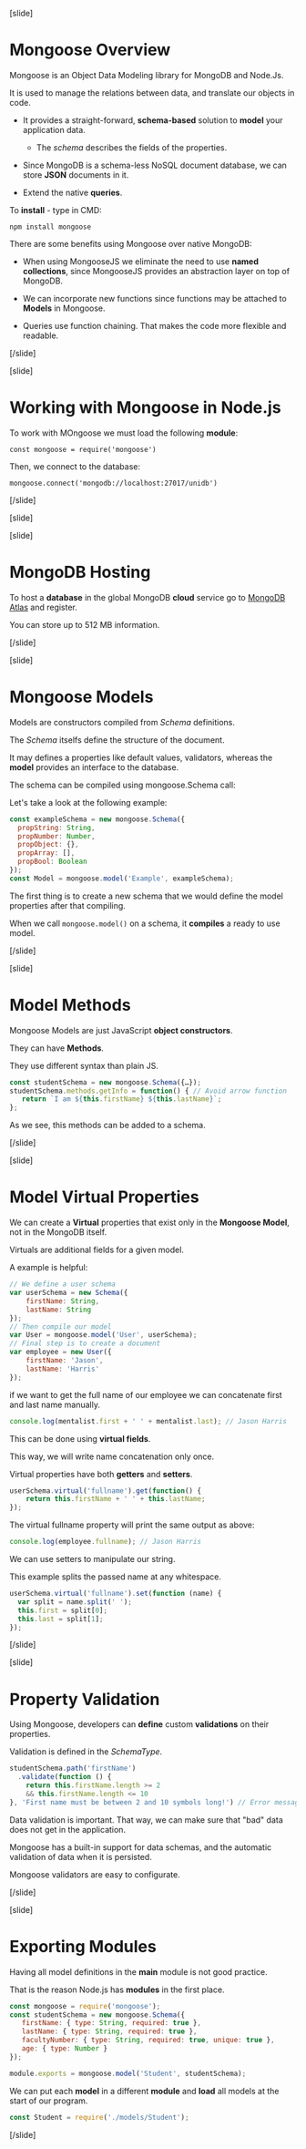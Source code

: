 [slide]

# Mongoose Overview

Mongoose is an Object Data Modeling library for MongoDB and Node.Js.

It is used to manage the relations between data, and translate our objects in code.

- It provides a straight-forward, **schema-based** solution to **model** your application data.

  * The *schema* describes the fields of the properties.

- Since MongoDB is a schema-less NoSQL document database, we can store **JSON** documents in it.

- Extend the native **queries**.

To **install** - type in CMD:

```
npm install mongoose
```

There are some benefits using Mongoose over native MongoDB:

- When using MongooseJS we eliminate the need to use **named collections**, since MongooseJS provides an abstraction layer on top of MongoDB.

- We can incorporate new functions since functions may be attached to **Models** in Mongoose.

- Queries use function chaining. That makes the code more flexible and readable.



[/slide]

[slide]

# Working with Mongoose in Node.js

To work with MOngoose we must load the following **module**:

```
const mongoose = require('mongoose')
```

Then, we connect to the database:

```
mongoose.connect('mongodb://localhost:27017/unidb')
```


[/slide]

[slide]

[slide]

# MongoDB Hosting

To host a **database** in the global MongoDB **cloud** service go to [MongoDB Atlas](https://www.mongodb.com/cloud/atlas) and register.

You can store up to 512 MB information.

[/slide]

[slide]

# Mongoose Models

Models are constructors compiled from *Schema* definitions.

The *Schema* itselfs define the structure of the document.

It may defines a properties like default values, validators, whereas the **model** provides an interface to the database.

The schema can be compiled using mongoose.Schema call:

Let's take a look at the following example:

``` js
const exampleSchema = new mongoose.Schema({
  propString: String,
  propNumber: Number,
  propObject: {},
  propArray: [],
  propBool: Boolean
});
const Model = mongoose.model('Example', exampleSchema);
```

The first thing is to create a new schema that we would define the model properties after that compiling.

When we call `mongoose.model()` on a schema, it **compiles** a ready to use model.


[/slide]

[slide]

# Model Methods

Mongoose Models are just JavaScript **object constructors**.

They can have **Methods**.

They use different syntax than plain JS.

``` js
const studentSchema = new mongoose.Schema({…});
studentSchema.methods.getInfo = function() { // Avoid arrow function
   return `I am ${this.firstName} ${this.lastName}`;
};
```

As we see, this methods can be added to a schema.

[/slide]

[slide]

# Model Virtual Properties

We can create a **Virtual** properties that exist only in the **Mongoose Model**, not in the MongoDB itself.

Virtuals are additional fields for a given model. 

A example is helpful:

``` js
// We define a user schema
var userSchema = new Schema({  
    firstName: String,
    lastName: String
});
// Then compile our model
var User = mongoose.model('User', userSchema);
// Final step is to create a document
var employee = new User({  
    firstName: 'Jason',
    lastName: 'Harris'
});
```

if we want to get the full name of our employee we can concatenate first and last name manually.

``` js
console.log(mentalist.first + ' ' + mentalist.last); // Jason Harris 
```

This can be done using **virtual fields**. 

This way, we will write name concatenation only once.

Virtual properties have both **getters** and **setters**.

``` js
userSchema.virtual('fullname').get(function() {  
    return this.firstName + ' ' + this.lastName;
});
```

The virtual fullname property will print the same output as above:

``` js
console.log(employee.fullname); // Jason Harris
```

We can use setters to manipulate our string.

This example splits the passed name at any whitespace.

``` js
userSchema.virtual('fullname').set(function (name) {  
  var split = name.split(' ');
  this.first = split[0];
  this.last = split[1];
});
```

[/slide]

[slide]

# Property Validation

Using Mongoose, developers can **define** custom **validations** on their properties.

Validation is defined in the *SchemaType*.

``` js 
studentSchema.path('firstName')
  .validate(function () {
   	return this.firstName.length >= 2 
	&& this.firstName.length <= 10
}, 'First name must be between 2 and 10 symbols long!') // Error message passed as second parameter
```

Data validation is important. That way, we can make sure that "bad" data does not get in the application.

Mongoose has a built-in support for data schemas, and the automatic validation of data when it is persisted.

Mongoose validators are easy to configurate.

[/slide]

[slide]

# Exporting Modules

Having all model definitions in the **main** module is not good practice.

That is the reason Node.js has **modules** in the first place.

``` js
const mongoose = require('mongoose');
const studentSchema = new mongoose.Schema({
   firstName: { type: String, required: true },
   lastName: { type: String, required: true },
   facultyNumber: { type: String, required: true, unique: true },
   age: { type: Number }
});

module.exports = mongoose.model('Student', studentSchema);
```

We can put each **model** in a different **module** and **load** all models at the start of our program.

``` js
const Student = require('./models/Student');
```

[/slide]